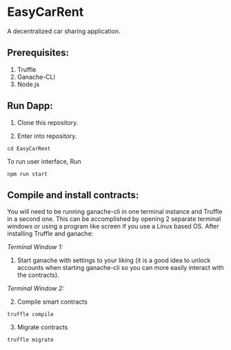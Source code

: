 # EasyCarRent

A decentralized car sharing application.

## Prerequisites:

1. Truffle
2. Ganache-CLI
3. Node.js

## Run Dapp:

1. Clone this repository.

2. Enter into repository.
```
cd EasyCarRent
```

To run user interface, Run 
```
npm run start
```

## Compile and install contracts:

You will need to be running ganache-cli in one terminal instance and Truffle in a second one. This can be accomplished by opening 2 separate terminal windows or using a program like screen if you use a Linux based OS. After installing Truffle and ganache:

*Terminal Window 1:*

1. Start ganache with settings to your liking (it is a good idea to unlock accounts when starting ganache-cli so you can more easily interact with the contracts).

*Terminal Window 2:*

2. Compile smart contracts
```
truffle compile
```

3. Migrate contracts
```
truffle migrate
```
